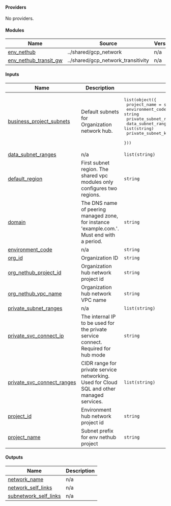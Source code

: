 <!-- BEGIN_TF_DOCS -->
#### Providers

No providers.

#### Modules

| Name | Source | Version |
|------|--------|---------|
| <a name="module_env_nethub"></a> [env_nethub](#module_env_nethub) | ../shared/gcp_network | n/a |
| <a name="module_env_nethub_transit_gw"></a> [env_nethub_transit_gw](#module_env_nethub_transit_gw) | ../shared/gcp_network_transitivity | n/a |

#### Inputs

| Name | Description | Type | Default | Required |
|------|-------------|------|---------|:--------:|
| <a name="input_business_project_subnets"></a> [business_project_subnets](#input_business_project_subnets) | Default subnets for Organization network hub. | <pre>list(object({<br>    project_name = string<br>    environment_code = string<br>    private_subnet_ranges  = list(string)<br>    data_subnet_ranges =  list(string)<br>    private_subnet_k8s_2nd_ranges = list(string)<br>  }))</pre> | n/a | yes |
| <a name="input_data_subnet_ranges"></a> [data_subnet_ranges](#input_data_subnet_ranges) | n/a | `list(string)` | n/a | yes |
| <a name="input_default_region"></a> [default_region](#input_default_region) | First subnet region. The shared vpc modules only configures two regions. | `string` | n/a | yes |
| <a name="input_domain"></a> [domain](#input_domain) | The DNS name of peering managed zone, for instance 'example.com.'. Must end with a period. | `string` | n/a | yes |
| <a name="input_environment_code"></a> [environment_code](#input_environment_code) | n/a | `string` | n/a | yes |
| <a name="input_org_id"></a> [org_id](#input_org_id) | Organization ID | `string` | n/a | yes |
| <a name="input_org_nethub_project_id"></a> [org_nethub_project_id](#input_org_nethub_project_id) | Organization hub network project id | `string` | n/a | yes |
| <a name="input_org_nethub_vpc_name"></a> [org_nethub_vpc_name](#input_org_nethub_vpc_name) | Organization hub network VPC name | `string` | n/a | yes |
| <a name="input_private_subnet_ranges"></a> [private_subnet_ranges](#input_private_subnet_ranges) | n/a | `list(string)` | n/a | yes |
| <a name="input_private_svc_connect_ip"></a> [private_svc_connect_ip](#input_private_svc_connect_ip) | The internal IP to be used for the private service connect. Required for hub mode | `string` | n/a | yes |
| <a name="input_private_svc_connect_ranges"></a> [private_svc_connect_ranges](#input_private_svc_connect_ranges) | CIDR range for private service networking. Used for Cloud SQL and other managed services. | `list(string)` | n/a | yes |
| <a name="input_project_id"></a> [project_id](#input_project_id) | Environment hub network project id | `string` | n/a | yes |
| <a name="input_project_name"></a> [project_name](#input_project_name) | Subnet prefix for env nethub project | `string` | n/a | yes |

#### Outputs

| Name | Description |
|------|-------------|
| <a name="output_network_name"></a> [network_name](#output_network_name) | n/a |
| <a name="output_network_self_links"></a> [network_self_links](#output_network_self_links) | n/a |
| <a name="output_subnetwork_self_links"></a> [subnetwork_self_links](#output_subnetwork_self_links) | n/a |
<!-- END_TF_DOCS -->